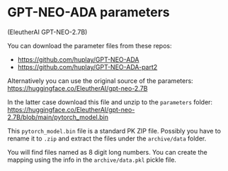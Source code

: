 # GPT-NEO-ADA parameters

(EleutherAI GPT-NEO-2.7B)

You can download the parameter files from these repos: 
 - https://github.com/huplay/GPT-NEO-ADA
 - https://github.com/huplay/GPT-NEO-ADA-part2

Alternatively you can use the original source of the parameters: https://huggingface.co/EleutherAI/gpt-neo-2.7B

In the latter case download this file and unzip to the `parameters` folder: https://huggingface.co/EleutherAI/gpt-neo-2.7B/blob/main/pytorch_model.bin

This `pytorch_model.bin` file is a standard PK ZIP file. Possibly you have to rename it to `.zip` and extract the files under the `archive/data` folder.

You will find files named as 8 digit long numbers. You can create the mapping using the info in the `archive/data.pkl` pickle file.
